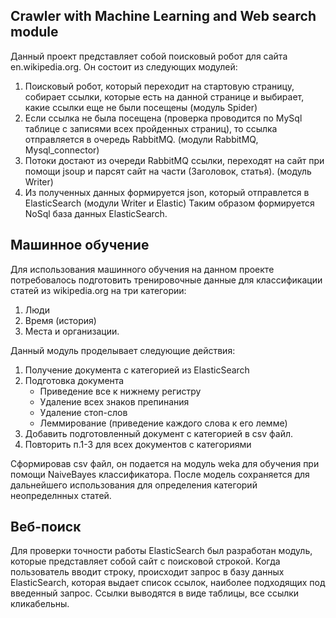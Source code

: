 <h2>Crawler with Machine Learning and Web search module</h2>

Данный проект представляет собой поисковый робот для сайта en.wikipedia.org. Он состоит из следующих модулей:
  1. Поисковый робот, который переходит на стартовую страницу, собирает ссылки, которые есть на данной странице и выбирает, какие ссылки еще не были посещены (модуль Spider)
  2. Если ссылка не была посещена (проверка проводится по MySql таблице с записями всех пройденных страниц), то ссылка отправляется в очередь RabbitMQ. (модули RabbitMQ, Mysql_connector) 
  3. Потоки достают из очереди RabbitMQ ссылки, переходят на сайт при помощи jsoup и парсят сайт на части (Заголовок, статья). (модуль Writer)
  4. Из полученных данных формируется json, который отправлется в ElasticSearch (модули Writer и Elastic)
Таким образом формируется NoSql база данных ElasticSearch. 
<h2> Машинное обучение </h2>
Для использования машинного обучения на данном проекте потребовалось подготовить тренировочные данные для классификации статей из wikipedia.org на три категории:
  
  1. Люди
  2. Время (история)
  3. Места и организации.

Данный модуль проделывает следующие действия:
  
  1. Получение документа с категорией из ElasticSearch
  2. Подготовка документа
     - Приведение все к нижнему регистру
     - Удаление всех знаков препинания
     - Удаление стоп-слов
     - Леммирование (приведение каждого слова к его лемме)
  3. Добавить подготовленный документ с категорией в csv файл.
  4. Повторить п.1-3 для всех документов с категориями

Сформировав csv файл, он подается на модуль weka для обучения при помощи NaiveBayes классификатора.
После модель сохраняется для дальнейшего использования для определения категорий неопределнных статей.

<h2>Веб-поиск</h2>

Для проверки точности работы ElasticSearch был разработан модуль, которые представляет собой сайт с поисковой строкой. Когда пользователь вводит строку, происходит запрос в базу данных
ElasticSearch, которая выдает список ссылок, наиболее подходящих под введенный запрос. Ссылки выводятся в виде таблицы, все ссылки кликабельны.
